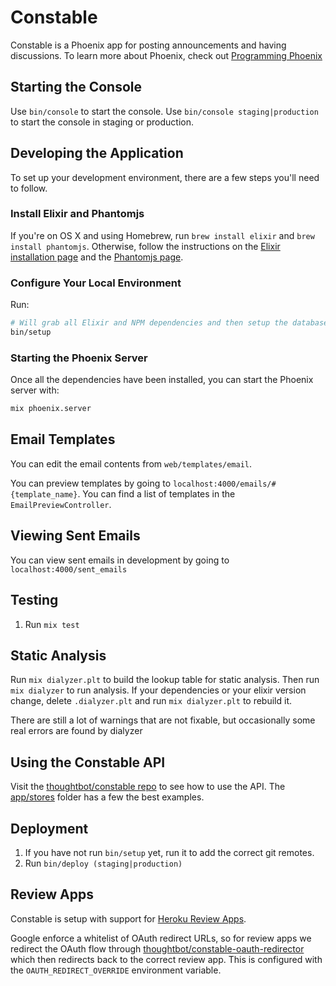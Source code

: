 # Constable

Constable is a Phoenix app for posting announcements and having discussions.
To learn more about Phoenix, check out [Programming Phoenix](https://pragprog.com/book/phoenix/programming-phoenix)

## Starting the Console

Use `bin/console` to start the console. Use `bin/console staging|production` to
start the console in staging or production.

## Developing the Application

To set up your development environment, there are a few steps you'll need to
follow.

### Install Elixir and Phantomjs

If you're on OS X and using Homebrew, run `brew install elixir` and `brew
install phantomjs`. Otherwise, follow the instructions on the [Elixir
installation page] and the [Phantomjs page].

[Elixir installation page]: http://elixir-lang.org/install.html
[Phantomjs page]: http://phantomjs.org/download.html

### Configure Your Local Environment

Run:

  ```sh
  # Will grab all Elixir and NPM dependencies and then setup the database
  bin/setup
  ```

### Starting the Phoenix Server

Once all the dependencies have been installed, you can start the Phoenix
server with:

```sh
mix phoenix.server
```

## Email Templates

You can edit the email contents from `web/templates/email`.

You can preview templates by going to `localhost:4000/emails/#{template_name}`.
You can find a list of templates in the `EmailPreviewController`.

## Viewing Sent Emails

You can view sent emails in development by going to `localhost:4000/sent_emails`

## Testing

1. Run `mix test`

## Static Analysis

Run `mix dialyzer.plt` to build the lookup table for static analysis. Then run
`mix dialyzer` to run analysis. If your dependencies or your elixir version
change, delete `.dialyzer.plt` and run `mix dialyzer.plt` to rebuild it.

There are still a lot of warnings that are not fixable, but occasionally some
real errors are found by dialyzer

## Using the Constable API

Visit the [thoughtbot/constable repo](http://github.com/thoughtbot/constable) to
see how to use the API.
The [app/stores](https://github.com/thoughtbot/constable/tree/master/app/stores)
folder has a few the best examples.

## Deployment

1. If you have not run `bin/setup` yet, run it to add the correct git remotes.
2. Run `bin/deploy (staging|production)`

## Review Apps

Constable is setup with support for [Heroku Review Apps](https://devcenter.heroku.com/articles/github-integration-review-apps).

Google enforce a whitelist of OAuth redirect URLs, so for review apps we redirect the OAuth flow through [thoughtbot/constable-oauth-redirector](https://github.com/thoughtbot/constable-oauth-redirector) which then redirects back to the correct review app. This is configured with the `OAUTH_REDIRECT_OVERRIDE` environment variable.
